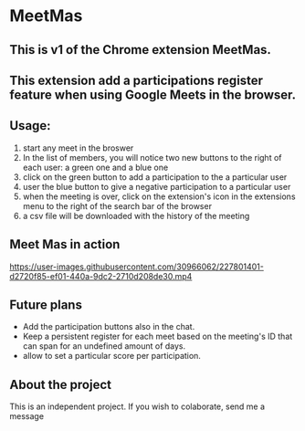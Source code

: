 # MeetMas

## This is v1 of the Chrome extension MeetMas.
## This extension add a participations register feature when using Google Meets in the browser.

## Usage:
1) start any meet in the broswer
2) In the list of members, you will notice two new buttons to the right of each user: a green one and a blue one 
3) click on the green button to add a participation to the a particular user
4) user the blue button to give a negative participation to a particular user
5) when the meeting is over, click on the extension's icon in the extensions menu to the right of the search bar of the browser
6) a csv file will be downloaded with the history of the meeting


## Meet Mas in action
https://user-images.githubusercontent.com/30966062/227801401-d2720f85-ef01-440a-9dc2-2710d208de30.mp4

## Future plans
- Add the participation buttons also in the chat.
- Keep a persistent register for each meet based on the meeting's ID that can span for an undefined amount of days.
- allow to set a particular score per participation.




## About the project
This is an independent project.
If you wish to colaborate, send me a message